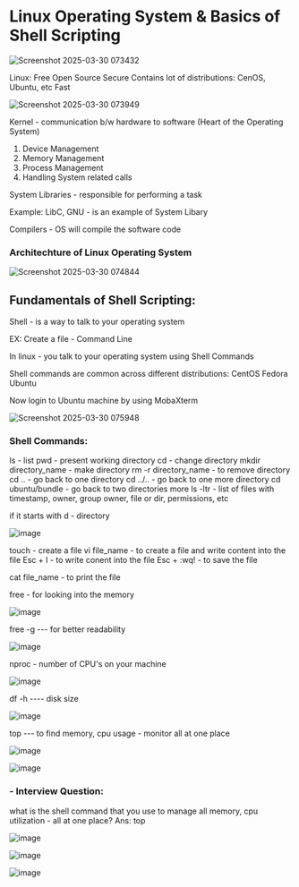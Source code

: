 
# Linux Operating System & Basics of Shell Scripting




![Screenshot 2025-03-30 073432](https://github.com/user-attachments/assets/62e43f6a-a44d-47f7-bc3b-7dfee9aa8c4f)

Linux:
  Free
  Open Source
  Secure
  Contains lot of distributions: CenOS, Ubuntu, etc
  Fast
  
![Screenshot 2025-03-30 073949](https://github.com/user-attachments/assets/f86bbdae-cac1-4c41-a620-9dded954bd7e)


Kernel - communication b/w hardware to software (Heart of the Operating System)
1. Device Management
2. Memory Management
3. Process Management
4. Handling System related calls

System Libraries - responsible for performing a task

 Example: LibC, GNU - is an example of System Libary

 Compilers - OS will compile the software code

 ### Architechture of Linux Operating System

 ![Screenshot 2025-03-30 074844](https://github.com/user-attachments/assets/a032e709-e26e-4bc5-9dcb-915483d551b8)


## Fundamentals of Shell Scripting:

Shell - is a way to talk to your operating system

EX: Create a file - 
Command Line

In linux - you talk to your operating system using Shell Commands

Shell commands are common across different distributions:
CentOS
Fedora
Ubuntu

Now login to Ubuntu machine by using MobaXterm

![Screenshot 2025-03-30 075948](https://github.com/user-attachments/assets/a06a8c65-2a7d-4bc2-ae54-1ef7e9867968)


### Shell Commands:
ls - list
pwd - present working directory
cd - change directory
mkdir directory_name - make directory
rm -r directory_name - to remove directory
cd .. - go back to one directory
cd ../.. - go back to one more directory
cd ubuntu/bundle - go back to two directories more
ls -ltr - list of files with timestamp, owner, group owner, file or dir, permissions, etc

 if it starts with d - directory
 
![image](https://github.com/user-attachments/assets/79599f07-50a5-428c-82b6-3563e7ef7d27)

touch - create a file
vi file_name - to create a file and write content into the file
Esc + I - to write conent into the file
Esc + :wq! - to save the file

cat file_name - to print the file

free -  for looking into the memory

![image](https://github.com/user-attachments/assets/f3f33eaa-1ca4-4b64-90e4-5b29f939498d)

free -g    --- for better readability

![image](https://github.com/user-attachments/assets/14b9aa15-9129-441d-acf9-39c68794080d)

nproc - number of CPU's on your machine

![image](https://github.com/user-attachments/assets/08ebc12f-edac-4db4-a0d1-20ad98d7c52e)


df -h    ---- disk size

![image](https://github.com/user-attachments/assets/a101766c-7b79-49ab-b44a-6ab6d1542ef4)

top --- to find memory, cpu usage - monitor all at one place

![image](https://github.com/user-attachments/assets/e40e2dd8-92c6-49c9-934e-acf75f988616)

![image](https://github.com/user-attachments/assets/151bf8ff-2d42-4a92-a1da-dcc80bb78518)


### - Interview Question:
what is the shell command that you use to manage all memory, cpu utilization - all at one place?
Ans: top

![image](https://github.com/user-attachments/assets/a4c306eb-d03d-4980-912b-b3b326b6bf77)

![image](https://github.com/user-attachments/assets/93c58b78-ab69-41b3-a171-7625ecc42401)

![image](https://github.com/user-attachments/assets/c91bf060-6e65-41ab-8d76-2783bd243b36)















